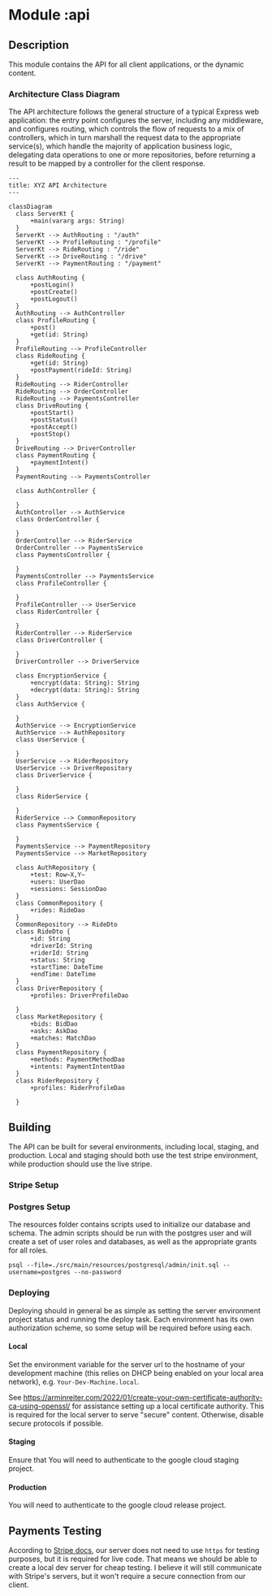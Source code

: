 # Module :api

## Description
This module contains the API for all client applications, or the dynamic content.

### Architecture Class Diagram
The API architecture follows the general structure of a typical Express
web application: the entry point configures the server, including any
middleware, and configures routing, which controls the flow of requests
to a mix of controllers, which in turn marshall the request data to the
appropriate service(s), which handle the majority of application
business logic, delegating data operations to one or more repositories,
before returning a result to be mapped by a controller for the client
response.

```mermaid
---
title: XYZ API Architecture
---

classDiagram
  class ServerKt {
      +main(vararg args: String)
  }
  ServerKt --> AuthRouting : "/auth"
  ServerKt --> ProfileRouting : "/profile"
  ServerKt --> RideRouting : "/ride"
  ServerKt --> DriveRouting : "/drive"
  ServerKt --> PaymentRouting : "/payment"
  
  class AuthRouting {
      +postLogin()
      +postCreate()
      +postLogout()
  }
  AuthRouting --> AuthController
  class ProfileRouting {
      +post()
      +get(id: String)
  }
  ProfileRouting --> ProfileController
  class RideRouting {
      +get(id: String)
      +postPayment(rideId: String)
  }
  RideRouting --> RiderController
  RideRouting --> OrderController
  RideRouting --> PaymentsController
  class DriveRouting {
      +postStart()
      +postStatus()
      +postAccept()
      +postStop()
  }
  DriveRouting --> DriverController
  class PaymentRouting {
      +paymentIntent()
  }
  PaymentRouting --> PaymentsController

  class AuthController {
      
  }
  AuthController --> AuthService
  class OrderController {
      
  }
  OrderController --> RiderService
  OrderController --> PaymentsService
  class PaymentsController {
      
  }
  PaymentsController --> PaymentsService
  class ProfileController { 
      
  }
  ProfileController --> UserService
  class RiderController {
      
  }
  RiderController --> RiderService
  class DriverController {
      
  }
  DriverController --> DriverService
  
  class EncryptionService {
      +encrypt(data: String): String
      +decrypt(data: String): String
  }
  class AuthService {
      
  }
  AuthService --> EncryptionService
  AuthService --> AuthRepository
  class UserService {
      
  }
  UserService --> RiderRepository
  UserService --> DriverRepository
  class DriverService {
      
  }
  class RiderService {
      
  }
  RiderService --> CommonRepository
  class PaymentsService {
      
  }
  PaymentsService --> PaymentRepository
  PaymentsService --> MarketRepository
  
  class AuthRepository {
      +test: Row~X,Y~
      +users: UserDao
      +sessions: SessionDao
  }
  class CommonRepository { 
      +rides: RideDao
  }
  CommonRepository --> RideDto
  class RideDto {
      +id: String
      +driverId: String
      +riderId: String
      +status: String
      +startTime: DateTime
      +endTime: DateTime
  }
  class DriverRepository {
      +profiles: DriverProfileDao
      
  }
  class MarketRepository {
      +bids: BidDao
      +asks: AskDao
      +matches: MatchDao
  }
  class PaymentRepository {
      +methods: PaymentMethodDao
      +intents: PaymentIntentDao
  }
  class RiderRepository {
      +profiles: RiderProfileDao
      
  }

```

## Building
The API can be built for several environments, including local, staging, and production. Local and
staging should both use the test stripe environment, while production should use the live stripe.

### Stripe Setup

### Postgres Setup
The resources folder contains scripts used to initialize our database and schema. The admin scripts
should be run with the postgres user and will create a set of user roles and databases, as well
as the appropriate grants for all roles.

```shell
psql --file=./src/main/resources/postgresql/admin/init.sql --username=postgres --no-password
```

### Deploying
Deploying should in general be as simple as setting the server environment project status and running
the deploy task. Each environment has its own authorization scheme, so some setup will be required
before using each.

#### Local
Set the environment variable for the server url to the hostname of your development machine (this
relies on DHCP being enabled on your local area network), e.g. `Your-Dev-Machine.local`.

See https://arminreiter.com/2022/01/create-your-own-certificate-authority-ca-using-openssl/ for
assistance setting up a local certificate authority. This is required for the local server to
serve "secure" content. Otherwise, disable secure protocols if possible.

#### Staging
Ensure that 
You will need to authenticate to the google cloud staging project.

#### Production
You will need to authenticate to the google cloud release project.

## Payments Testing
According to [Stripe docs](https://docs.stripe.com/payments/accept-a-payment-deferred?platform=web&type=payment#web-collect-payment-details), 
our server does not need to use `https` for testing purposes, but it is required for live code. That
means we should be able to create a local dev server for cheap testing. I believe it will still
communicate with Stripe's servers, but it won't require a secure connection from our client.
